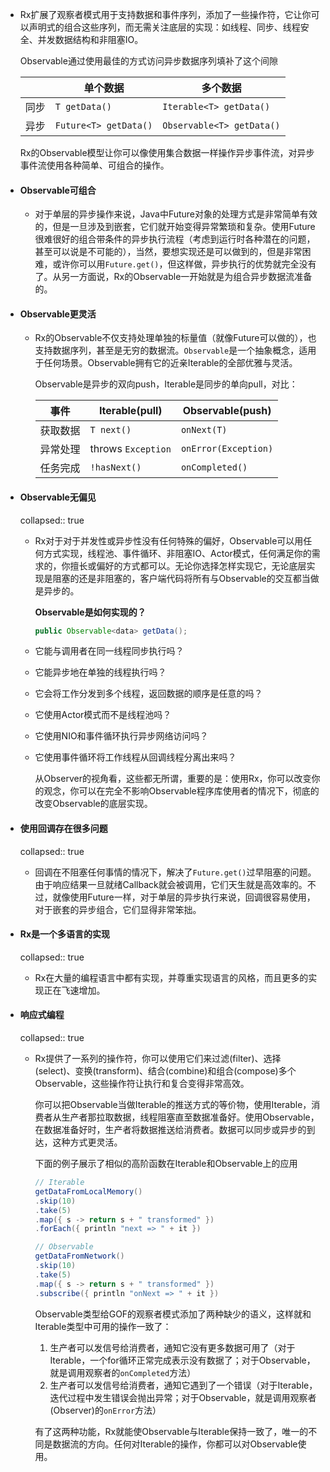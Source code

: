 - Rx扩展了观察者模式用于支持数据和事件序列，添加了一些操作符，它让你可以声明式的组合这些序列，而无需关注底层的实现：如线程、同步、线程安全、并发数据结构和非阻塞IO。
  
  Observable通过使用最佳的方式访问异步数据序列填补了这个间隙
  
  |      | **单个数据**          | **多个数据**              |
  | ---- | --------------------- | ------------------------- |
  | 同步 | `T getData()`         | `Iterable<T> getData()`   |
  | 异步 | `Future<T> getData()` | `Observable<T> getData()` |
  
  Rx的Observable模型让你可以像使用集合数据一样操作异步事件流，对异步事件流使用各种简单、可组合的操作。
- #### Observable可组合
	- 对于单层的异步操作来说，Java中Future对象的处理方式是非常简单有效的，但是一旦涉及到嵌套，它们就开始变得异常繁琐和复杂。使用Future很难很好的组合带条件的异步执行流程（考虑到运行时各种潜在的问题，甚至可以说是不可能的），当然，要想实现还是可以做到的，但是非常困难，或许你可以用`Future.get()`，但这样做，异步执行的优势就完全没有了。从另一方面说，Rx的Observable一开始就是为组合异步数据流准备的。
- #### Observable更灵活
	- Rx的Observable不仅支持处理单独的标量值（就像Future可以做的），也支持数据序列，甚至是无穷的数据流。`Observable`是一个抽象概念，适用于任何场景。Observable拥有它的近亲Iterable的全部优雅与灵活。
	  
	  Observable是异步的双向push，Iterable是同步的单向pull，对比：
	  
	  | 事件     | Iterable(pull)     | Observable(push)     |
	  | -------- | ------------------ | -------------------- |
	  | 获取数据 | `T next()`         | `onNext(T)`          |
	  | 异常处理 | throws `Exception` | `onError(Exception)` |
	  | 任务完成 | `!hasNext()`       | `onCompleted()`      |
- #### Observable无偏见
  collapsed:: true
	- Rx对于对于并发性或异步性没有任何特殊的偏好，Observable可以用任何方式实现，线程池、事件循环、非阻塞IO、Actor模式，任何满足你的需求的，你擅长或偏好的方式都可以。无论你选择怎样实现它，无论底层实现是阻塞的还是非阻塞的，客户端代码将所有与Observable的交互都当做是异步的。
	  
	  **Observable是如何实现的？**
	  
	  ```java
	  public Observable<data> getData();
	  ```
	- 它能与调用者在同一线程同步执行吗？
	- 它能异步地在单独的线程执行吗？
	- 它会将工作分发到多个线程，返回数据的顺序是任意的吗？
	- 它使用Actor模式而不是线程池吗？
	- 它使用NIO和事件循环执行异步网络访问吗？
	- 它使用事件循环将工作线程从回调线程分离出来吗？
	  
	  从Observer的视角看，这些都无所谓，重要的是：使用Rx，你可以改变你的观念，你可以在完全不影响Observable程序库使用者的情况下，彻底的改变Observable的底层实现。
- #### 使用回调存在很多问题
  collapsed:: true
	- 回调在不阻塞任何事情的情况下，解决了`Future.get()`过早阻塞的问题。由于响应结果一旦就绪Callback就会被调用，它们天生就是高效率的。不过，就像使用Future一样，对于单层的异步执行来说，回调很容易使用，对于嵌套的异步组合，它们显得非常笨拙。
- #### Rx是一个多语言的实现
  collapsed:: true
	- Rx在大量的编程语言中都有实现，并尊重实现语言的风格，而且更多的实现正在飞速增加。
- #### 响应式编程
  collapsed:: true
	- Rx提供了一系列的操作符，你可以使用它们来过滤(filter)、选择(select)、变换(transform)、结合(combine)和组合(compose)多个Observable，这些操作符让执行和复合变得非常高效。
	  
	  你可以把Observable当做Iterable的推送方式的等价物，使用Iterable，消费者从生产者那拉取数据，线程阻塞直至数据准备好。使用Observable，在数据准备好时，生产者将数据推送给消费者。数据可以同步或异步的到达，这种方式更灵活。
	  
	  下面的例子展示了相似的高阶函数在Iterable和Observable上的应用
	  
	  ```java
	  // Iterable
	  getDataFromLocalMemory()
	  .skip(10)
	  .take(5)
	  .map({ s -> return s + " transformed" })
	  .forEach({ println "next => " + it })
	  
	  // Observable
	  getDataFromNetwork()
	  .skip(10)
	  .take(5)
	  .map({ s -> return s + " transformed" })
	  .subscribe({ println "onNext => " + it })
	  ```
	  
	  Observable类型给GOF的观察者模式添加了两种缺少的语义，这样就和Iterable类型中可用的操作一致了：
	  
	  1. 生产者可以发信号给消费者，通知它没有更多数据可用了（对于Iterable，一个for循环正常完成表示没有数据了；对于Observable，就是调用观察者的`onCompleted`方法）
	  2. 生产者可以发信号给消费者，通知它遇到了一个错误（对于Iterable，迭代过程中发生错误会抛出异常；对于Observable，就是调用观察者(Observer)的`onError`方法）
	  
	  有了这两种功能，Rx就能使Observable与Iterable保持一致了，唯一的不同是数据流的方向。任何对Iterable的操作，你都可以对Observable使用。
